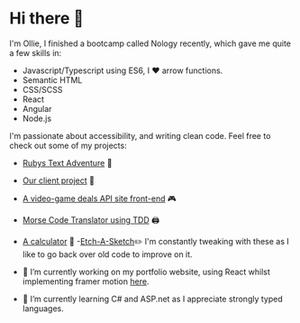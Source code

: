 # Hi there 👋

I'm Ollie, I finished a bootcamp called Nology recently, which gave me quite a few skills in:

- Javascript/Typescript using ES6, I :heart: arrow functions.
- Semantic HTML
- CSS/SCSS
- React
- Angular
- Node.js

I'm passionate about accessibility, and writing clean code.
Feel free to check out some of my projects:

- [Rubys Text Adventure](https://github.com/Ocoldwell/rubyscakeadventuregame) 🐶
- [Our client project](https://github.com/Ocoldwell/KnoWaste) 💚
- [A video-game deals API site front-end](https://github.com/Ocoldwell/apichallenge2) 🎮
- [Morse Code Translator using TDD](https://github.com/Ocoldwell/morsecodetranslatorollie) 🖨️
- [A calculator](https://github.com/Ocoldwell/calculator-project) 🥧
-[Etch-A-Sketch](https://github.com/Ocoldwell/etchasketch):pencil2:
I'm constantly tweaking with these as I like to go back over old code to improve on it.

- 🔭  I’m currently working on my portfolio website, using React whilst implementing framer motion [here](https://github.com/Ocoldwell/React-portfolio).
- 🌱  I’m currently learning C# and ASP.net as I appreciate strongly typed languages.
